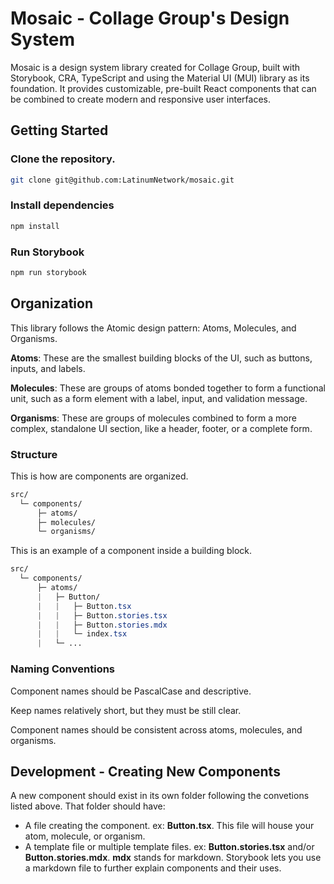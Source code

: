 # Mosaic - Collage Group's Design System

Mosaic is a design system library created for Collage Group, built with Storybook, CRA, TypeScript and using the Material UI (MUI) library as its foundation. It provides customizable, pre-built React components that can be combined to create modern and responsive user interfaces.

## Getting Started

### Clone the repository.

```bash
git clone git@github.com:LatinumNetwork/mosaic.git
```

### Install dependencies

```bash
npm install
```

### Run Storybook

```bash
npm run storybook
```

## Organization

This library follows the Atomic design pattern: Atoms, Molecules, and Organisms.

**Atoms**: These are the smallest building blocks of the UI, such as buttons, inputs, and labels.

**Molecules**: These are groups of atoms bonded together to form a functional unit, such as a form element with a label, input, and validation message.

**Organisms**: These are groups of molecules combined to form a more complex, standalone UI section, like a header, footer, or a complete form.

### Structure

This is how are components are organized.

```css
src/
  └─ components/
      ├─ atoms/
      ├─ molecules/
      └─ organisms/
```

This is an example of a component inside a building block.

```css
src/
  └─ components/
      ├─ atoms/
      |   ├─ Button/
      |   |   ├─ Button.tsx
      |   |   ├─ Button.stories.tsx
      |   |   ├─ Button.stories.mdx
      |   |   └─ index.tsx
      |   └─ ...

```

### Naming Conventions

Component names should be PascalCase and descriptive.

Keep names relatively short, but they must be still clear.

Component names should be consistent across atoms, molecules, and organisms.

## Development - Creating New Components

A new component should exist in its own folder following the convetions listed above. That folder should have:

-   A file creating the component. ex: **Button.tsx**. This file will house your atom, molecule, or organism.
-   A template file or multiple template files. ex: **Button.stories.tsx** and/or **Button.stories.mdx**. **mdx** stands for markdown. Storybook lets you use a markdown file to further explain components and their uses.
